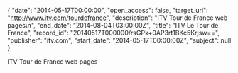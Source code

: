 {
  "date": "2014-05-17T00:00:00", 
  "open_access": false, 
  "target_url": "http://www.itv.com/tourdefrance", 
  "description": "ITV Tour de France web pages\n", 
  "end_date": "2014-08-04T03:00:00Z", 
  "title": "ITV Le Tour de France", 
  "record_id": "20140517T000000/rsGPx+0AP3rt1BKc5Krjsw==", 
  "publisher": "itv.com", 
  "start_date": "2014-05-17T00:00:00Z", 
  "subject": null
}

ITV Tour de France web pages
